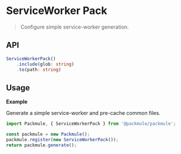 # ServiceWorker Pack
> Configure simple service-worker generation.

## API
```ts
ServiceWorkerPack()
    .include(glob: string)
    .to(path: string)
```

## Usage

**Example**

Generate a simple service-worker and pre-cache common files.

```ts
import Packmule, { ServiceWorkerPack } from '@packmule/packmule';

const packmule = new Packmule();
packmule.register(new ServiceWorkerPack());
return packmule.generate();
```
